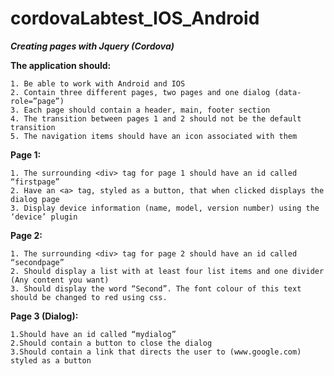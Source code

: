 cordovaLabtest_IOS_Android
==========================

<b><i>Creating pages with Jquery (Cordova)</i></b>

<b>The application should:</b>

    1. Be able to work with Android and IOS
    2. Contain three different pages, two pages and one dialog (data-role=”page”)
    3. Each page should contain a header, main, footer section
    4. The transition between pages 1 and 2 should not be the default transition
    5. The navigation items should have an icon associated with them
<b>Page 1:</b>

    1. The surrounding <div> tag for page 1 should have an id called “firstpage” 
    2. Have an <a> tag, styled as a button, that when clicked displays the dialog page
    3. Display device information (name, model, version number) using the ‘device’ plugin
    
<b>Page 2:</b>

    1. The surrounding <div> tag for page 2 should have an id called “secondpage”
    2. Should display a list with at least four list items and one divider (Any content you want)
    3. Should display the word “Second”. The font colour of this text should be changed to red using css.

<b>Page 3 (Dialog):</b>

    1.Should have an id called “mydialog”
    2.Should contain a button to close the dialog
    3.Should contain a link that directs the user to (www.google.com) styled as a button
